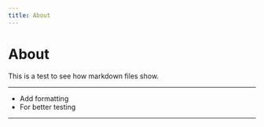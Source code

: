 ```yaml
---
title: About
---
```


# About

This is a test to see how markdown files show.

---

* Add formatting
* For better testing

---



